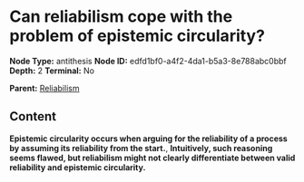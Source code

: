 # Can reliabilism cope with the problem of epistemic circularity?

**Node Type:** antithesis
**Node ID:** edfd1bf0-a4f2-4da1-b5a3-8e788abc0bbf
**Depth:** 2
**Terminal:** No

**Parent:** [Reliabilism](reliabilism.md)

## Content

**Epistemic circularity occurs when arguing for the reliability of a process by assuming its reliability from the start.**, **Intuitively, such reasoning seems flawed, but reliabilism might not clearly differentiate between valid reliability and epistemic circularity.**
